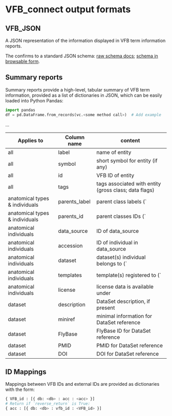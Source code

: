 # VFB_connect output formats

## VFB_JSON

A JSON representation of the information displayed in VFB term information
reports.

The confirms to a standard JSON schema: [raw schema docs](https://github.com/VirtualFlyBrain/VFB_json_schema/blob/master/src/json_schema/vfb_termInfo.json);
[schema in browsable form]().

## Summary reports

Summary reports provide a high-level, tabular summary of VFB term information,
provided as a list of dictionaries in JSON, which can be easily loaded into
Python Pandas:

```Python
import pandas
df = pd.DataFrame.from_records(vc.<some method call>)  # Add example
```


...


| Applies to | Column name | content |
| -- | -- | -- |
| all | label |  name of entity |
| all | symbol | short symbol for entity (if any) |
| all | id | VFB ID of entity |
| all | tags | tags associated with entity (gross class; data flags) |
| anatomical types & individuals | parents_label | parent class labels (`|` delim)" |
| anatomical types & individuals | parents_id | parent classes IDs (`|` delim) |
| anatomical individuals | data_source | ID of data_source |
| anatomical individuals | accession | ID of individual in data_source |
| anatomical individuals | dataset | dataset(s) individual belongs to (`|` delim) |
| anatomical individuals | templates | template(s) registered to (`|` delim) |
| anatomical individuals | license | license data is available under |
| dataset | description | DataSet description, if present |
| dataset | miniref | minimal information for DataSet reference |
| dataset | FlyBase | FlyBase ID for DataSet reference |
| dataset | PMID | PMID for DataSet reference |
| dataset | DOI | DOI for DataSet reference |


## ID Mappings

Mappings between VFB IDs and external IDs are provided as dictionaries with
the form:

```Python
{ VFB_id : [{ db: <db> : acc : <acc> }]
# Return if `reverse_return` is True:
{ acc : [{ db: <db> : vfb_id : <VFB_id> }]
```
